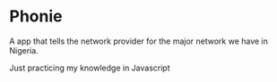 # Phonie
A app that tells the network provider for the major network we have in Nigeria.

Just practicing my knowledge in Javascript
